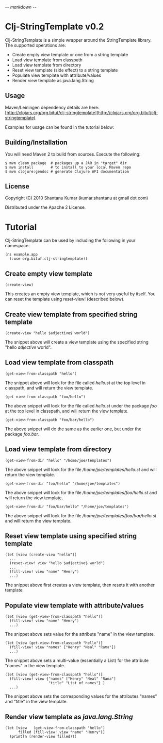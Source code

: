 -*- markdown -*-

# Clj-StringTemplate v0.2

Clj-StringTemplate is a simple wrapper around the StringTemplate
library. The supported operations are:

* Create empty view template or one from a string template
* Load view template from classpath
* Load view template from directory
* Reset view template (side effect) to a string template
* Populate view template with attribute/values
* Render view template as java.lang.String


## Usage

Maven/Leiningen dependency details are here: [http://clojars.org/org.bituf/clj-stringtemplate](http://clojars.org/org.bituf/clj-stringtemplate)

Examples for usage can be found in the tutorial below:


## Building/Installation

You will need Maven 2 to build from sources. Execute the following:

    $ mvn clean package  # packages up a JAR in "target" dir
    $ mvn install        # to install to your local Maven repo
    $ mvn clojure:gendoc # generate Clojure API documentation


## License

Copyright (C) 2010 Shantanu Kumar (kumar.shantanu at gmail dot com)

Distributed under the Apache 2 License.


# Tutorial

Clj-StringTemplate can be used by including the following in your
namespace:

    (ns example.app
      (:use org.bituf.clj-stringtemplate))


## Create empty view template

    (create-view)

This creates an empty view template, which is not very useful by itself. You
can reset the template using reset-view! (described below).


## Create view template from specified string template

    (create-view "hello $adjective$ world")

The snippet above will create a view template using the specified string
"hello $adjective$ world".


## Load view template from classpath

    (get-view-from-classpath "hello")

The snippet above will look for the file called <i>hello.st</i> at the
top level in classpath, and will return the view template.

    (get-view-from-classpath "foo/hello")

The above snippet will look for the file called <i>hello.st</i> under
the package <i>foo</i> at the top level in classpath, and will return
the view template.

    (get-view-from-classpath "foo/bar/hello")

The above snippet will do the same as the earlier one, but under the
package <i>foo.bar</i>.


## Load view template from directory

    (get-view-from-dir "hello" "/home/joe/templates")

The above snippet will look for the file
<i>/home/joe/templates/hello.st</i> and will return the view template.

    (get-view-from-dir "foo/hello" "/home/joe/templates")

The above snippet will look for the file
<i>/home/joe/templates/foo/hello.st</i> and will return the view
template.

    (get-view-from-dir "foo/bar/hello" "/home/joe/templates")

The above snippet will look for the file
<i>/home/joe/templates/foo/bar/hello.st</i> and will return the view
template.


## Reset view template using specified string template

    (let [view (create-view "hello")]
      ...
      (reset-view! view "hello $adjective$ world")
      ...
      (fill-view! view "name" "Henry")
      ...)

The snippet above first creates a view template, then resets it with another
template.


## Populate view template with attribute/values

    (let [view (get-view-from-classpath "hello")]
      (fill-view! view "name" "Henry")
      ...)

The snippet above sets value for the attribute "name" in the view
template.

    (let [view (get-view-from-classpath "hello")]
      (fill-view! view "names" ["Henry" "Neal" "Rama"])
      ...)

The snippet above sets a multi-value (essentially a List) for the
attribute "names" in the view template.

    (let [view (get-view-from-classpath "hello")]
      (fill-view! view {"names" ["Henry" "Neal" "Rama"]
                        "title" "List of names"} )
      ...)

The snippet above sets the corresponding values for the
attributes "names" and "title" in the view template.


## Render view template as <i>java.lang.String</i>

    (let [view   (get-view-from-classpath "hello")
          filled (fill-view! view "name" "Henry")]
      (println (render-view filled)))
